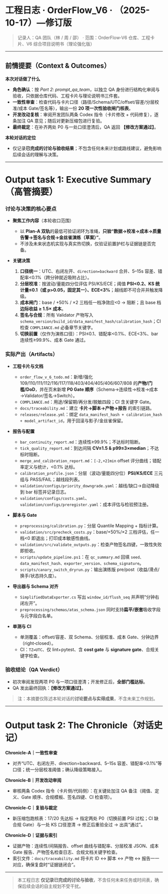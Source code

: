 # 工程日志 · OrderFlow_V6 · （2025-10-17）—修订版

> 记录人：QA 团队（林 / 周 / 邵） · 范围：OrderFlow‑V6 仓库、工程卡片、V6 综合项目说明书（理论强化版）

---

## 前情提要（Context & Outcomes）

**本次对话做了什么**
- **角色确认**：按 *Part 2: prompt_qa_team*，以独立 QA 身份进行结构化审阅与验收，只依据仓库代码、工程卡片与理论说明书三件套。
- **一致性审查**：检查代码与卡片口径（路径/Schema/UTC/offset/容差/分层校准/成本 Gate/签名等），输出一份 **20 项一次性验收闸门核表**。
- **开发改动复核**：审阅开发团队两条 Codex 指令（卡片修改 + 代码修复），逐条加注 QA 意见；随后对更新压缩包进行复验。
- **最终裁定**：在补齐两处 P0 与一处口径澄清后，QA 返回 **【修改方案通过】**。

**本轮对话的定位**
- 仅记录**已完成的讨论与验收结果**；不包含任何未来计划或路线建议，避免影响后续会话的理解与决策。

---

# Output task 1: Executive Summary（高管摘要）

### 讨论与决策的核心要点
- **聚焦工作内容**（本轮收口范围）
  - 以 **Plan‑A 双轨**的最低可验证闭环为准绳，**只验“数据→校准→成本→质量告警→签名与合规→金丝雀演练（草案）”**。
  - 不涉及未来状态机实现与真实热切换，仅验证前置护栏与证据链是否完备。

- **关键决策**
  1) **口径统一**：UTC、右闭左开、`direction=backward` 合并、5–15s 容差、错配率<0.1%（跨分钟就近吸附占比）。
  2) **分层校准**：按波动/量能四分位评估 PSI/KS/ECE；阈值 **PSI<0.2、KS 统计量≤0.1（或 p>0.05，固定其一）、ECE<3%**；越线即不可合并并触发降级。
  3) **成本闸门**：base / +50% / ×2 三档任一档净效应<0 → 阻断；且 base 档 **边际收益 ≥ 1.5× 成本**。
  4) **签名与合规**：所有 Validator 产物写入 `schema_version/build_id/data_manifest_hash/calibration_hash`；CI 检查 `COMPLIANCE.md` 必备章节关键字。
  5) **切换前置**（仅作为演练口径）：PSI≤0.1、错配率<0.1%、ECE<3%、bar 连续性≥99.9%、成本 Gate 通过。

### 实际产出（Artifacts）
- **工程卡片与文档**
  - `order_flow_v_6_todo.md`：新增/强化 109/110/111/112/116/117/118/403/404/405/406/607/808 的**产物/门槛/DoD**，并在页末新增 **P0 Gate 顺序**（Schema→连续性→校准→成本→Validator/签名→Switch）。
  - `COMPLIANCE.md`：用途/保留期/再分发/脱敏四段；CI 含关键字 Gate。
  - `docs/traceability.md`：建立 **卡片→脚本→产物→报告** 的索引链路。
  - `releases/release.yml`：绑定 `data_manifest_hash + calibration_hash + model_artifact_id`，用于回滚与影子/金丝雀保留。

- **报告与配置**
  - `bar_continuity_report.md`：连续性≥99.9%；不达标时阻断。
  - `tick_quality_report.md`：到达间隔 **CV≤1.5 & p99≤3×median**；不达标时阻断。
  - `merge_and_calibration_report.md`：`[-2,+2]min` offset 评分曲线；错配率定义与统计，<0.1% 达标。
  - `calibration_profile.json`：分层（波动/量能四分位）**PSI/KS/ECE** 三元组与 PASS/FAIL；越线段列表。
  - `validation/configs/priority_downgrade.yaml`：越线/缺口→自动降级到 bar 标签并记录日志。
  - `validation/configs/costs.yaml`、`validation/configs/preregister.yaml`：成本评估与检验预注册。

- **脚本与 Gate**
  - `preprocessing/calibration.py`：分层 Quantile Mapping + 指标计算。
  - `validation/src/precheck_costs.py`：base/+50%/×2 三档评估，任一档<0 即退出；打印成本敏感性曲线。
  - `validation/src/validate_outputs.py`：检查产物签名四键，一致性失败即拒收。
  - `scripts/update_pipeline.ps1`：在 `qc_summary.md` 回填 `seed、data_manifest_hash、exporter_version、schema_signature`。
  - `scripts/canary_switch_dryrun.py`：输出演练版 pre/post（收益/滑点/换手/状态持久度）。

- **导出器与 Schema 对齐**
  - `SimplifiedDataExporter.cs` 写出 `window_id/flush_seq` 并声明“分钟右闭左开”。
  - `preprocessing/schemas/atas_schema.json` 同时支持**扁平/嵌套**吸收字段与元字段白名单。

- **单测与 CI**
  - 单测覆盖：offset/容差、双 Schema、分层校准、成本 Gate、分钟边界（right‑closed）。
  - CI：`TZ=UTC`、仅 lint+pytest、含 **cost gate** 与 **signature gate**、合规关键字检查。

### 验收结论（QA Verdict）
- 初次审阅发现两项 P0 与一项口径澄清；开发修正后，**全部门槛达标**。
- QA 发出最终回执：**【修改方案通过】**。

> 注：本摘要仅陈述本轮对话的**讨论要点与实得成果**，不含未来工作规划。

---

# Output task 2: The Chronicle（对话史记）

**Chronicle‑A｜一致性审查**
- 对齐“UTC、右闭左开、direction=backward、5–15s 容差、错配率<0.1%”等口径；统一分层校准阈值；确认降级策略接入。

**Chronicle‑B｜开发改动审阅**
- 审核两条 Codex 指令（卡片侧/代码侧）：在关键处加注 QA 备注（阈值、定义、Gate 顺序、合规模板、签名四键、CI 检查项）。

**Chronicle‑C｜复验与裁定**
- 新压缩包跑核表：17/20 先达标 → 指定两处 P0（切换前置 PSI 过松；CI 缺合规 Gate）与一处 KS 口径澄清 → 修正后重验全过 → 出具“通过”。

**Chronicle‑D｜证据与索引**
- 证据产物：连续性/间隔报告、offset 曲线与错配率、分层校准 JSON、成本 Gate 报告、产物签名检查日志、合规文档关键字检查。
- 索引文件：`docs/traceability.md` 将卡片 ID ↔ 脚本 ↔ 产物 ↔ 报告一一对应，确保复盘时“证据链闭合”。

---

> 本工程日志 **仅记录已完成的讨论与验收**，不含任何未来任务或时间表，确保后续会话的自主规划不受干扰。

